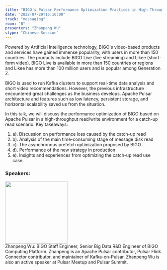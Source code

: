 ```yaml
---
title: "BIGO’s Pulsar Performance Optimization Practices in High Throughput Catch-up Read Scenarios"
date: "2022-07-29T16:10:00"
track: "messaging"
room: "B"
presenters: "Zhanpeng Wu"
stype: "Chinese Session"
---
```

Powered by Artificial Intelligence technology, BIGO's video-based products and services have gained immense popularity, with users in more than 150 countries. The products include BIGO Live (live streaming) and Likee (short-form video). BIGO Live is available in more than 150 countries or regions and Likee has more than 100 million users and is popular among Generation Z. 

BIGO is used to run Kafka clusters to support real-time data analysis and short video recommendations. However, the previous infrastructure encountered great challenges as the business develops. Apache Pulsar architecture and features such as low latency, persistent storage, and horizontal scalability saved us from the situation.

In this talk, we will discuss the performance optimization of BIGO based on Apache Pulsar in a high-throughput read/write environment for a catch-up read scenario. Key takeaways: 
1. a). Discussion on performance loss caused by the catch-up read
2. b). Analysis of the main time-consuming stage of message disk read
3. c). The asynchronous prefetch optimization proposed by BIGO
4. d). Performance of the new strategy in production
5. e). Insights and experiences from optimizing the catch-up read use case.
 ### Speakers: 
 <img src="images/speaker/1133.png" width="200" /><br>Zhanpeng Wu: BIGO Staff Engineer, Senior Big Data R&D Engineer of BIGO Computing Platform. Zhanpeng is an Apache Pulsar contributor, Pulsar Flink Connector contributor, and maintainer of Kafka-on-Pulsar. Zhanpeng Wu is also an active speaker at Pulsar Meetup and Pulsar Summit.

 